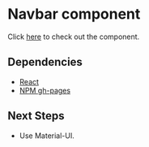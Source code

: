 # Navbar component

Click [here](https://ioannis-sporidis.github.io/rc-navbar/) to check out the component.

## Dependencies

- [React](https://reactjs.org/)
- [NPM gh-pages](https://www.npmjs.com/package/gh-pages)

## Next Steps
- Use Material-UI.
